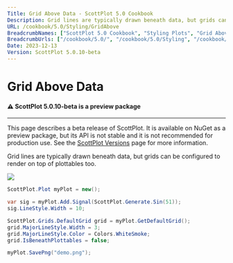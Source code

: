 ```yaml
---
Title: Grid Above Data - ScottPlot 5.0 Cookbook
Description: Grid lines are typically drawn beneath data, but grids can be configured to render on top of plottables too.
URL: /cookbook/5.0/Styling/GridAbove
BreadcrumbNames: ["ScottPlot 5.0 Cookbook", "Styling Plots", "Grid Above Data"]
BreadcrumbUrls: ["/cookbook/5.0/", "/cookbook/5.0/Styling", "/cookbook/5.0/Styling/GridAbove"]
Date: 2023-12-13
Version: ScottPlot 5.0.10-beta
---
```


# Grid Above Data



<div class='alert alert-warning' role='alert'><h4 class='alert-heading py-0 my-0'>⚠️ ScottPlot 5.0.10-beta is a preview package</h4><hr /><p class='mb-0'><span class='fw-semibold'>This page describes a beta release of ScottPlot.</span> It is available on NuGet as a preview package, but its API is not stable and it is not recommended for production use. See the <a href='https://scottplot.net/versions/'>ScottPlot Versions</a> page for more information. </p></div>



Grid lines are typically drawn beneath data, but grids can be configured to render on top of plottables too.

[![](/cookbook/5.0/images/GridAbove.png)](/cookbook/5.0/images/GridAbove.png)

```cs
ScottPlot.Plot myPlot = new();

var sig = myPlot.Add.Signal(ScottPlot.Generate.Sin(51));
sig.LineStyle.Width = 10;

ScottPlot.Grids.DefaultGrid grid = myPlot.GetDefaultGrid();
grid.MajorLineStyle.Width = 3;
grid.MajorLineStyle.Color = Colors.WhiteSmoke;
grid.IsBeneathPlottables = false;

myPlot.SavePng("demo.png");

```

